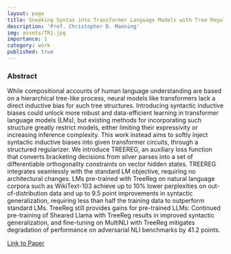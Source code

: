 ```yaml
---
layout: page
title: Sneaking Syntax into Transformer Language Models with Tree Regularization
description: 'Prof. Christopher D. Manning'
img: assets/TR1.jpg
importance: 1
category: work
published: true
---
```


### Abstract

While compositional accounts of human language understanding are based on a hierarchical tree-like process, neural models like transformers lack a direct inductive bias for such tree structures. Introducing syntactic inductive biases could unlock more robust and data-efficient learning in transformer language models (LMs), but existing methods for incorporating such structure greatly restrict models, either limiting their expressivity or increasing inference complexity. This work instead aims to softly inject syntactic inductive biases into given transformer circuits, through a structured regularizer. We introduce TREEREG, an auxiliary loss function that converts bracketing decisions from silver parses into a set of differentiable orthogonality constraints on vector hidden states. TREEREG integrates seamlessly with the standard LM objective, requiring no architectural changes. LMs pre-trained with TreeReg on natural language corpora such as WikiText-103 achieve up to 10% lower perplexities on out-of-distribution data and up to 9.5 point improvements in syntactic generalization, requiring less than half the training data to outperform standard LMs. TreeReg still provides gains for pre-trained LLMs: Continued pre-training of Sheared Llama with TreeReg results in improved syntactic generalization, and fine-tuning on MultiNLI with TreeReg mitigates degradation of performance on adversarial NLI benchmarks by 41.2 points.

[Link to Paper](https://arxiv.org/abs/2411.18885)
